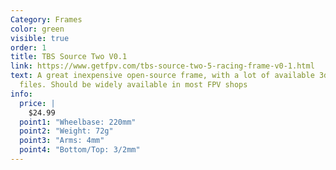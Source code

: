 ```yaml
---
Category: Frames
color: green
visible: true
order: 1
title: TBS Source Two V0.1
link: https://www.getfpv.com/tbs-source-two-5-racing-frame-v0-1.html
text: A great inexpensive open-source frame, with a lot of available 3d print
  files. Should be widely available in most FPV shops
info:
  price: |
    $24.99
  point1: "Wheelbase: 220mm"
  point2: "Weight: 72g"
  point3: "Arms: 4mm"
  point4: "Bottom/Top: 3/2mm"
---
```

